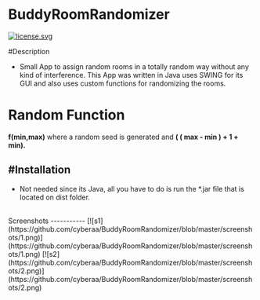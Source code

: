 # BuddyRoomRandomizer
<a href="http://creativecommons.org/licenses/by-nd/4.0/" target="_blank"><img src="https://img.shields.io/badge/license-CC%20BY--ND-yellow.svg" alt="license.svg"> </a>

#Description
 - Small App to assign random rooms in a totally random way without any kind of interference. This App was written in Java uses SWING for its GUI and also uses custom functions for randomizing the rooms.

# Random Function

<strong> f(min,max)</strong> where a random seed is generated and <strong>( ( max - min ) + 1 + min).</strong>

#Installation
------------
 - Not needed since its Java, all you have to do is run the *.jar file that is located on dist folder.

<br />
Screenshots
-----------
[![s1](https://github.com/cyberaa/BuddyRoomRandomizer/blob/master/screenshots/1.png)](https://github.com/cyberaa/BuddyRoomRandomizer/blob/master/screenshots/1.png)
[![s2](https://github.com/cyberaa/BuddyRoomRandomizer/blob/master/screenshots/2.png)](https://github.com/cyberaa/BuddyRoomRandomizer/blob/master/screenshots/2.png)
